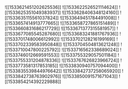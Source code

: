 ![[1533621451202625536]]
![[1533622526521114624]]
![[1533625351049383937]]
![[1533628406348124160]]
![[1533635115561037824]]
![[1533649451784491008]]
![[1533657414913777665]]
![[1533658727865151489]]
![[1533660831686217729]]
![[1533671377315581957]]
![[1533677085545287680]]
![[1533683241881767936]]
![[1533701748006612992]]
![[1533702128216199169]]
![[1533702339583950848]]
![[1533704504813621248]]
![[1533710047800225792]]
![[1533716562338689024]]
![[1533746012669591553]]
![[1533755329057501184]]
![[1533755331204878336]]
![[1533767626823966724]]
![[1533773581317853185]]
![[1533830940757094400]]
![[1533835539844976642]]
![[1533842737258065920]]
![[1533842738763902976]]
![[1533850091571671043]]
![[1533854214392229888]]
